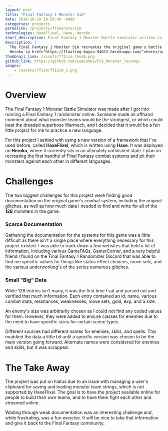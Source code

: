 ```yaml
---
layout: post
title: "Final Fantasy 1 Monster Sim"
date: 2018-10-29 19:59:49 -0400
categories: projects
permalink: /projects/ff1monstersim
technologies: HaxeFlixel, Haxe, Heroku
short_description: Final Fantasy 1 Monster Battle Simulator written in <strong>Haxe</strong> using the <strong>HaxeFlixel</strong> framework.
description: |
  The Final Fantasy 1 Monster Sim recreates the original game's battle system then pits two teams of monsters against each other to see which would win. It was developed using the 2D game engine <strong>HaxeFlixel</strong>, and is currently hosted on 
  Heroku <a href="https://floating-bayou-94012.herokuapp.com/">here</a> (give it a minute to spin up).
thumbnail_link: /assets/ff1sim_thumb.png
github_link: https://github.com/LeeCombs/FF1_Monster_Tourney
images:
    - /assets/ffsim/ff1sim_1.png
---
```


# Overview
The Final Fantasy 1 Monster Battle Simulator was made after I got into running a Final Fantasy 1 randomizer online. Someone made an offhand comment about what monster teams would be the strongest, or which could beat the dreaded superboss Warmech, and I decided that it would be a fun little project for me to practice a new language.

For this project I settled with using a new version of a framework that I've used before, called **HaxeFlixel**, which is written using **Haxe**. It was deployed on **Heroku**, where it currently sits in an ultimately unfinished state. I plan on recreating the first handful of Final Fantasy combat systems and pit their monsters against each other in different languages.

# Challenges
The two biggest challenges for this project were finding good documentation on the original game's combat system, including the original glitches, as well as how much data I needed to find and write for all of the **128** monsters in the game. 

### Scarce Documentation

Gathering the documentation for the systems for this game was a little difficult as there isn't a single place where everything necessary for this project existed. I was able to track down a few websites that held a lot of information, including various GameFAQs, GamerCorner, and a very helpful friend I found on the Final Fantasy 1 Randomizer Discord that was able to find me specific values for things like status effect chances, move sets, and the various underworking's of the series numerous glitches.

### Small "Big" Data

While 128 entries isn't many, it was the first time I sat and parsed out and verified that much information.  Each entry contained an id, name, various combat stats, resistances, weaknesses, move sets, gold, exp, and a size.

An enemy's size was arbitrarily chosen as I could not find any coded values for them. However, they were added to ensure classes for enemies due to the need to have specific sizes for certain scene types. 

Different sources had different names for enemies, skills, and spells. This muddied the data a little bit until a specific version was chosen to be the main version going forward. Alternate names were considered for enemies and skills, but it was scrapped. 

# The Take Away
The project was put on hiatus due to an issue with managing a user's clipboard for saving and loading monster team strings, which is not supported by HaxeFlixel. The goal is to have the project available online for people to build their own teams, and to have them fight each other and streamed online.

Wading through weak documentation was an interesting challenge and, while frustrating, was a fun exercise. It will be nice to take that information and give it back to the Final Fantasy community.